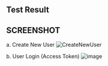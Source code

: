 ## Test Result


## SCREENSHOT 
a. Create New User
![CreateNewUser](https://user-images.githubusercontent.com/27715383/209502453-81dc70de-005c-4161-92f6-eca7120e5df6.png)

b. User Login (Access Token)
![image](https://user-images.githubusercontent.com/27715383/209502747-9d034b87-a293-4f28-8644-ff4848a4a051.png)

